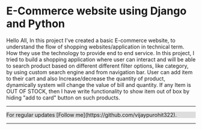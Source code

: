 # E-Commerce website using Django and Python
Hello All, In this project I've created a basic E-commerce website, to understand the flow of shopping websites/application in technical term. How they use the technology to provide end to end service. In this project, I tried to build a shopping application where user can interact and will be able to search product based on different different filter options, like category, by using custom search engine and from navigation bar. User can add item to their cart and also Increase/decrease the quantity of product, dynamically system will change the value of bill and quantity. If any Item is OUT OF STOCK, then I have write functionality to show item out of box by hiding "add to card" button on such products.

----------
<div style="background-color:#ddd">
For regular updates [Follow me](https://github.com/vijaypurohit322).
</div>
<hr>
